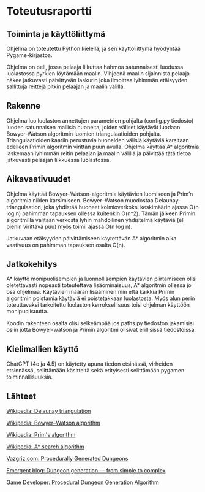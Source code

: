 # Toteutusraportti

## Toiminta ja käyttöliittymä
Ohjelma on toteutettu Python kielellä, ja sen käyttöliittymä hyödyntää Pygame-kirjastoa. 

Ohjelma on peli, jossa pelaaja liikuttaa hahmoa satunnaisesti luodussa luolastossa pyrkien löytämään maalin. Vihjeenä maalin sijainnista pelaaja näkee jatkuvasti päivittyvän laskurin joka ilmoittaa lyhimmän etäisyyden sallittuja reittejä pitkin pelaajan ja maalin välillä.

## Rakenne
Ohjelma luo luolaston annettujen parametrien pohjalta (config.py tiedosto) luoden satunnaisen mallisia huoneita, joiden väliset käytävät luodaan Bowyer-Watson algoritmin luomien triangulaatioiden pohjalta. Triangulaatioiden kaariin perustuvia huoneiden välisiä käytäviä karsitaan edelleen Primin algoritmin virittän puun avulla. Ohjelma käyttää A* algoritmia laskemaan lyhimmän reitin pelaajan ja maalin välillä ja päivittää tätä tietoa jatkuvasti pelaajan liikkuessa luolastossa.

## Aikavaativuudet
Ohjelma käyttää Bowyer–Watson-algoritmia käytävien luomiseen ja Prim’n algoritmia niiden karsimiseen. Bowyer–Watson muodostaa Delaunay-triangulaation, joka yhdistää huoneet kolmioverkoksi keskimäärin ajassa O(n log n) pahimman tapauksen ollessa kuitenkin O(n^2). Tämän jälkeen Primin algoritmilla valitaan verkosta lyhin mahdollinen yhdistelmä käytäviä (eli pienin virittävä puu) myös toimii ajassa O(n log n). 

Jatkuvaan etäisyyden päivittämiseen käytettävän A* algoritmin aika vaativuus on pahimman tapauksen osalta O(n).    

## Jatkokehitys
A* käyttö monipuolisempien ja luonnollisempien käytävien piirtämiseen olisi oletettavasti nopeasti toteutettava lisäominaisuus, A* algoritmin ollessa jo osa ohjelmaa. Käytävien määrän lisääminen niin että kaikkia Primin algoritmin poistamia käytäviä ei poistetakkaan luolastosta. Myös alun perin toteuttavaksi tarkoitettu luolaston kerroksellisuus toisi ohjelman käyttöön monipuolisuutta. 

Koodin rakenteen osalta olisi selkeämpää jos paths.py tiedoston jakamisisi osiin jotta Bowyer-watson ja Primin algoritmi olisivat erillisissä tiedostoissa.


## Kielimallien käyttö
ChatGPT (4o ja 4.5) on käytetty apuna tiedon etsinässä, virheiden etsinnässä, selittämään käsitteitä sekä erityisesti selittämään pygamen toiminnallisuuksia.



## Lähteet

[Wikipedia: Delaunay triangulation](https://en.wikipedia.org/wiki/Delaunay_triangulation)

[Wikipedia: Bowyer–Watson algorithm](https://en.wikipedia.org/wiki/Bowyer–Watson_algorithm)

[Wikipedia: Prim's algorithm](https://en.wikipedia.org/wiki/Prim%27s_algorithm)

[Wikipedia: A* search algorithm](https://en.wikipedia.org/wiki/A*_search_algorithm)

[Vazgriz.com: Procedurally Generated Dungeons](https://vazgriz.com/119/procedurally-generated-dungeons/)

[Emergent blog: Dungeon generation — from simple to complex](https://tiendil.org/en/posts/dungeon-generation-from-simple-to-complex)

[Game Developer: Procedural Dungeon Generation Algorithm](https://www.gamedeveloper.com/programming/procedural-dungeon-generation-algorithm)
